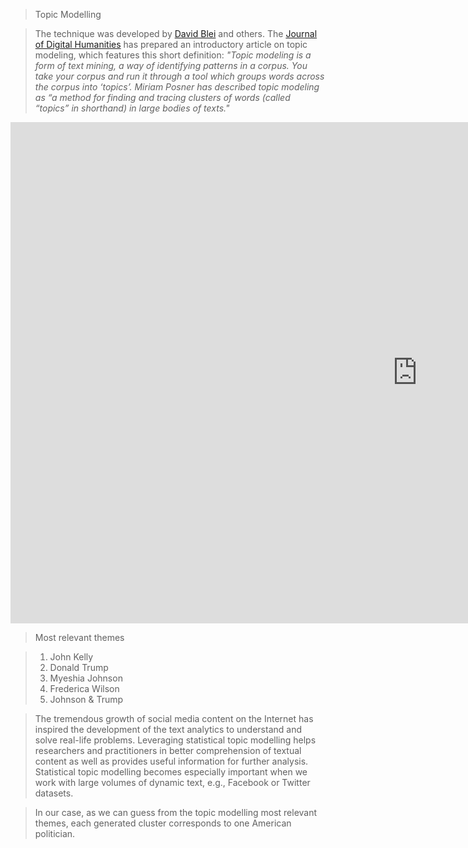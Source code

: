 > Topic Modelling

> The technique was developed by [David Blei](http://www.cs.columbia.edu/~blei/) and others. The [Journal of Digital Humanities](http://journalofdigitalhumanities.org/2-1/topic-modeling-a-basic-introduction-by-megan-r-brett/) has prepared an introductory article on topic modeling, which features this short definition: <i>"Topic modeling is a form of text mining, a way of identifying patterns in a corpus. You take your corpus and run it through a tool which groups words across the corpus into ‘topics’. Miriam Posner has described topic modeling as “a method for finding and tracing clusters of words (called “topics” in shorthand) in large bodies of texts."</i>

<iframe src="https://documents.cortext.net/bb86/bb86eed89596509e586e38ab5af4305b/52615/vislda.html" frameborder="0" style="overflow:hidden;border:1px solid #DDDDDD;" width="1300" height="800" allowfullscreen></iframe>

> Most relevant themes

> 1. John Kelly
> 2. Donald Trump
> 3. Myeshia Johnson
> 4. Frederica Wilson
> 5. Johnson & Trump

> The tremendous growth of social media content on the Internet has inspired the development of the text analytics to understand and solve real-life problems. Leveraging statistical topic modelling helps researchers and practitioners in better comprehension of textual content as well as provides useful information for further analysis. Statistical topic modelling becomes especially important when we work with large volumes of dynamic text, e.g., Facebook or Twitter datasets.

> In our case, as we can guess from the topic modelling most relevant themes, each generated cluster corresponds to one American politician. 
